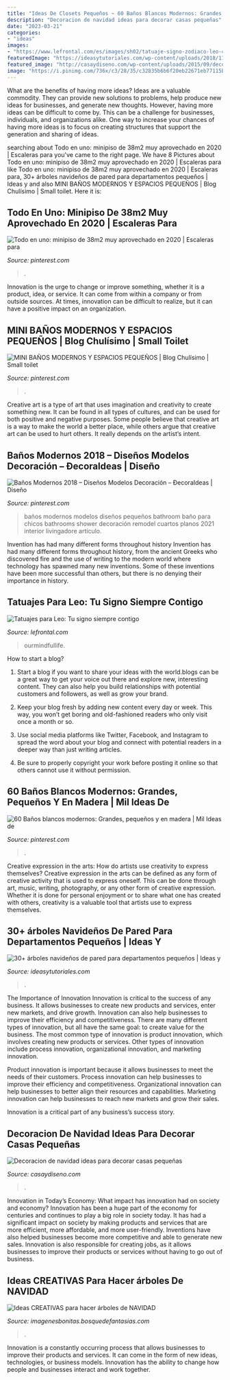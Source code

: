 ```yaml
---
title: "Ideas De Closets Pequeños ~ 60 Baños Blancos Modernos: Grandes, Pequeños Y En Madera"
description: "Decoracion de navidad ideas para decorar casas pequeñas"
date: "2023-03-21"
categories:
- "ideas"
images:
- "https://www.lefrontal.com/es/images/sh02/tatuaje-signo-zodiaco-leo-42.jpg"
featuredImage: "https://ideasytutoriales.com/wp-content/uploads/2018/11/Arbol-de-Navidad-para-Pared-09.jpg"
featured_image: "http://casaydiseno.com/wp-content/uploads/2015/09/decoracion-de-navidad-ideas-para-decorar-ramas-blancas.jpg"
image: "https://i.pinimg.com/736x/c3/28/35/c32835b6b6f20eb22671eb77115be13e.jpg"
---
```



What are the benefits of having more ideas?
Ideas are a valuable commodity. They can provide new solutions to problems, help produce new ideas for businesses, and generate new thoughts. However, having more ideas can be difficult to come by. This can be a challenge for businesses, individuals, and organizations alike. One way to increase your chances of having more ideas is to focus on creating structures that support the generation and sharing of ideas.

	

		
searching about Todo en uno: minipiso de 38m2 muy aprovechado en 2020 | Escaleras para you've came to the right page. We have 8 Pictures about Todo en uno: minipiso de 38m2 muy aprovechado en 2020 | Escaleras para like Todo en uno: minipiso de 38m2 muy aprovechado en 2020 | Escaleras para, 30+ árboles navideños de pared para departamentos pequeños | Ideas y and also MINI BAÑOS MODERNOS Y ESPACIOS PEQUEÑOS | Blog Chulísimo | Small toilet. Here it is:
		
    
## Todo En Uno: Minipiso De 38m2 Muy Aprovechado En 2020 | Escaleras Para

<img loading=lazy src="https://i.pinimg.com/736x/52/cd/bd/52cdbd6e17f6ca7a7d472cc2d4e994fb.jpg" onerror="this.onerror=null;this.src='https://tse2.mm.bing.net/th?id=OIP.LAkOgtJ1aZ8B8L2Srs9TawHaLG&amp;pid=15.1';" alt="Todo en uno: minipiso de 38m2 muy aprovechado en 2020 | Escaleras para">

_Source: pinterest.com_

>. 

	

Innovation is the urge to change or improve something, whether it is a product, idea, or service. It can come from within a company or from outside sources. At times, innovation can be difficult to realize, but it can have a positive impact on an organization.

    
## MINI BAÑOS MODERNOS Y ESPACIOS PEQUEÑOS | Blog Chulísimo | Small Toilet

<img loading=lazy src="https://i.pinimg.com/736x/86/cf/0e/86cf0ef2d8c24ea6d0dd739e5c5f017e.jpg" onerror="this.onerror=null;this.src='https://tse4.mm.bing.net/th?id=OIP.Z6uFB1c2EIzEFqjoB72p9AHaNK&amp;pid=15.1';" alt="MINI BAÑOS MODERNOS Y ESPACIOS PEQUEÑOS | Blog Chulísimo | Small toilet">

_Source: pinterest.com_

>. 

	

Creative art is a type of art that uses imagination and creativity to create something new. It can be found in all types of cultures, and can be used for both positive and negative purposes. Some people believe that creative art is a way to make the world a better place, while others argue that creative art can be used to hurt others. It really depends on the artist’s intent.

    
## Baños Modernos 2018 – Diseños Modelos Decoración – ÐecoraIdeas | Diseño

<img loading=lazy src="https://i.pinimg.com/736x/6b/78/bb/6b78bb90f9445dbb29aa68cd45bc919e.jpg" onerror="this.onerror=null;this.src='https://tse2.mm.bing.net/th?id=OIP.11f6PzCm3dqhaWYoEs0O0QHaLI&amp;pid=15.1';" alt="Baños Modernos 2018 – Diseños Modelos Decoración – ÐecoraIdeas | Diseño">

_Source: pinterest.com_

>baños modernos modelos diseños pequeños bathroom baño para chicos bathrooms shower decoración remodel cuartos planos 2021 interior livingadore artículo. 

	

Invention has had many different forms throughout history
Invention has had many different forms throughout history, from the ancient Greeks who discovered fire and the use of writing to the modern world where technology has spawned many new inventions. Some of these inventions have been more successful than others, but there is no denying their importance in history.

    
## Tatuajes Para Leo: Tu Signo Siempre Contigo

<img loading=lazy src="https://www.lefrontal.com/es/images/sh02/tatuaje-signo-zodiaco-leo-42.jpg" onerror="this.onerror=null;this.src='https://tse4.mm.bing.net/th?id=OIP.NFvfDY7wnReab51JlKtCjwHaLR&amp;pid=15.1';" alt="Tatuajes para Leo: Tu signo siempre contigo">

_Source: lefrontal.com_

>ourmindfullife. 

	

How to start a blog?
1. Start a blog if you want to share your ideas with the world.blogs can be a great way to get your voice out there and explore new, interesting content. They can also help you build relationships with potential customers and followers, as well as grow your brand.
2. Keep your blog fresh by adding new content every day or week. This way, you won’t get boring and old-fashioned readers who only visit once a month or so.

3. Use social media platforms like Twitter, Facebook, and Instagram to spread the word about your blog and connect with potential readers in a deeper way than just writing articles.

4. Be sure to properly copyright your work before posting it online so that others cannot use it without permission.

    
## 60 Baños Blancos Modernos: Grandes, Pequeños Y En Madera | Mil Ideas De

<img loading=lazy src="https://i.pinimg.com/736x/c3/28/35/c32835b6b6f20eb22671eb77115be13e.jpg" onerror="this.onerror=null;this.src='https://tse2.mm.bing.net/th?id=OIP.mrvNThS6icmOfyLbYyy7NQHaJ4&amp;pid=15.1';" alt="60 Baños blancos modernos: Grandes, pequeños y en madera | Mil Ideas de">

_Source: pinterest.com_

>. 

	

Creative expression in the arts: How do artists use creativity to express themselves?
Creative expression in the arts can be defined as any form of creative activity that is used to express oneself. This can be done through art, music, writing, photography, or any other form of creative expression. Whether it is done for personal enjoyment or to share what one has created with others, creativity is a valuable tool that artists use to express themselves.

    
## 30+ árboles Navideños De Pared Para Departamentos Pequeños | Ideas Y

<img loading=lazy src="https://ideasytutoriales.com/wp-content/uploads/2018/11/Arbol-de-Navidad-para-Pared-09.jpg" onerror="this.onerror=null;this.src='https://tse2.mm.bing.net/th?id=OIP.CRhI8CU9oSxAcWaNfZOP7gHaJ4&amp;pid=15.1';" alt="30+ árboles navideños de pared para departamentos pequeños | Ideas y">

_Source: ideasytutoriales.com_

>. 

	

The Importance of Innovation
Innovation is critical to the success of any business. It allows businesses to create new products and services, enter new markets, and drive growth. Innovation can also help businesses to improve their efficiency and competitiveness.
There are many different types of innovation, but all have the same goal: to create value for the business. The most common type of innovation is product innovation, which involves creating new products or services. Other types of innovation include process innovation, organizational innovation, and marketing innovation.

Product innovation is important because it allows businesses to meet the needs of their customers. Process innovation can help businesses to improve their efficiency and competitiveness. Organizational innovation can help businesses to better align their resources and capabilities. Marketing innovation can help businesses to reach new markets and grow their sales.

Innovation is a critical part of any business’s success story.

    
## Decoracion De Navidad Ideas Para Decorar Casas Pequeñas

<img loading=lazy src="http://casaydiseno.com/wp-content/uploads/2015/09/decoracion-de-navidad-ideas-para-decorar-ramas-blancas.jpg" onerror="this.onerror=null;this.src='https://tse3.mm.bing.net/th?id=OIP.-1kVmNqqSl7EkuC7WtvGlAHaLF&amp;pid=15.1';" alt="Decoracion de navidad ideas para decorar casas pequeñas">

_Source: casaydiseno.com_

>. 

	

Innovation in Today’s Economy: What impact has innovation had on society and economy?
Innovation has been a huge part of the economy for centuries and continues to play a big role in society today. It has had a significant impact on society by making products and services that are more efficient, more affordable, and more user-friendly. Inventions have also helped businesses become more competitive and able to generate new sales. Innovation is also responsible for creating jobs, as it allows businesses to improve their products or services without having to go out of business.

    
## Ideas CREATIVAS Para Hacer árboles De NAVIDAD

<img loading=lazy src="https://imagenesbonitas.bosquedefantasias.com/wp-content/uploads/2020/11/ideas-árboles-navidad-1.jpg" onerror="this.onerror=null;this.src='https://tse1.mm.bing.net/th?id=OIP.hXCIvi0bZP6WHAemAqd16QHaNJ&amp;pid=15.1';" alt="Ideas CREATIVAS para hacer árboles de NAVIDAD">

_Source: imagenesbonitas.bosquedefantasias.com_

>. 

	

Innovation is a constantly occurring process that allows businesses to improve their products and services. It can come in the form of new ideas, technologies, or business models. Innovation has the ability to change how people and businesses interact and work together.

